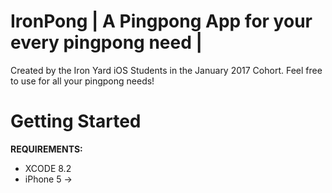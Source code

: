 # IronPong | A Pingpong App for your every pingpong need |
Created by the Iron Yard iOS Students in the January 2017 Cohort.
Feel free to use for all your pingpong needs!
# Getting Started
**REQUIREMENTS:** 

* XCODE 8.2
* iPhone 5 ->

